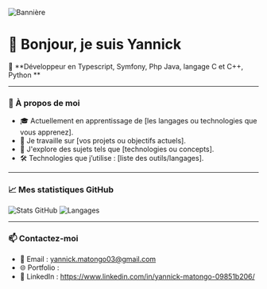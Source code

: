![Bannière]([https://via.placeholder.com/1200x300.png?text=Votre+Banni%C3%A8re+Ici](https://www.canva.com/design/DAGb4F7-5m0/qjmvLAT54o_ZW8n2aJwzEA/view?utm_content=DAGb4F7-5m0&utm_campaign=designshare&utm_medium=link2&utm_source=uniquelinks&utlId=hc622066bf2))
# 👋 Bonjour, je suis Yannick

🌟 **Développeur en Typescript, Symfony, Php Java, langage C et C++, Python  **

---

### 📖 À propos de moi
- 🎓 Actuellement en apprentissage de [les langages ou technologies que vous apprenez].
- 🚀 Je travaille sur [vos projets ou objectifs actuels].
- 🌱 J'explore des sujets tels que [technologies ou concepts].
- 🛠️ Technologies que j’utilise : [liste des outils/langages].


---

### 📈 Mes statistiques GitHub
![Stats GitHub](https://github-readme-stats.vercel.app/api?username=YannickMatongo&show_icons=true&theme=radical)
![Langages](https://github-readme-stats.vercel.app/api/top-langs/?username=YannickMatongo&layout=compact&theme=radical)

---

### 📫 Contactez-moi
- 📧 Email : yannick.matongo03@gmail.com
- 🌐 Portfolio : 
- 🔗 LinkedIn : https://www.linkedin.com/in/yannick-matongo-09851b206/

